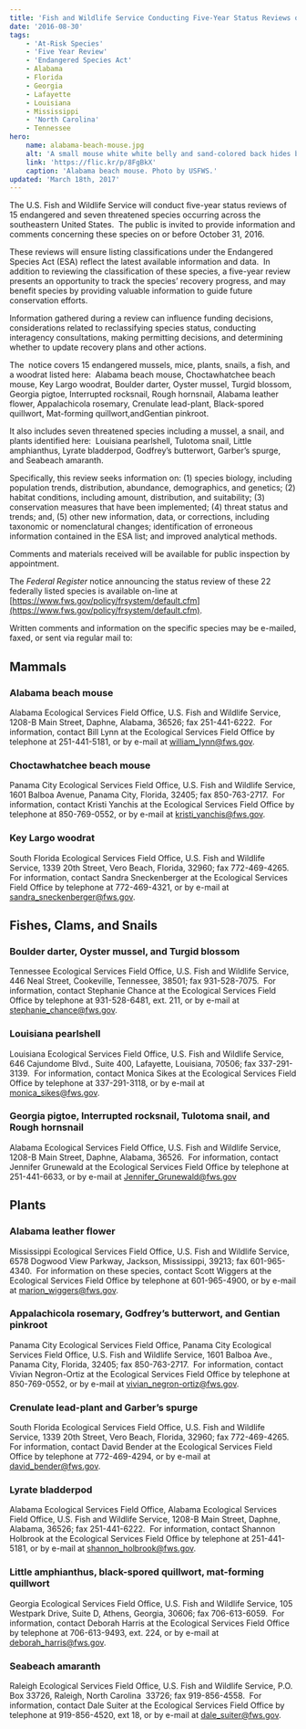 ```yaml
---
title: 'Fish and Wildlife Service Conducting Five-Year Status Reviews of 22 Southeastern Species'
date: '2016-08-30'
tags:
    - 'At-Risk Species'
    - 'Five Year Review'
    - 'Endangered Species Act'
    - Alabama
    - Florida
    - Georgia
    - Lafayette
    - Louisiana
    - Mississippi
    - 'North Carolina'
    - Tennessee
hero:
    name: alabama-beach-mouse.jpg
    alt: 'A small mouse white white belly and sand-colored back hides behind beach vegetation.'
    link: 'https://flic.kr/p/8FgBkX'
    caption: 'Alabama beach mouse. Photo by USFWS.'
updated: 'March 18th, 2017'
---
```

The U.S. Fish and Wildlife Service will conduct five-year status reviews of 15 endangered and seven threatened species occurring across the southeastern United States.  The public is invited to provide information and comments concerning these species on or before October 31, 2016.

These reviews will ensure listing classifications under the Endangered Species Act (ESA) reflect the latest available information and data.  In addition to reviewing the classification of these species, a five-year review presents an opportunity to track the species’ recovery progress, and may benefit species by providing valuable information to guide future conservation efforts.  

Information gathered during a review can influence funding decisions, considerations related to reclassifying species status, conducting interagency consultations, making permitting decisions, and determining whether to update recovery plans and other actions.

The  notice covers 15 endangered mussels, mice, plants, snails, a fish, and a woodrat listed here:  Alabama beach mouse, Choctawhatchee beach mouse, Key Largo woodrat, Boulder darter, Oyster mussel, Turgid blossom, Georgia pigtoe, Interrupted rocksnail, Rough hornsnail, Alabama leather flower, Appalachicola rosemary, Crenulate lead-plant, Black-spored quillwort, Mat-forming quillwort,andGentian pinkroot.  

It also includes seven threatened species including a mussel, a snail, and plants identified here:  Louisiana pearlshell, Tulotoma snail, Little amphianthus, Lyrate bladderpod, Godfrey’s butterwort, Garber’s spurge, and Seabeach amaranth.

Specifically, this review seeks information on: (1) species biology, including population trends, distribution, abundance, demographics, and genetics; (2) habitat conditions, including amount, distribution, and suitability; (3) conservation measures that have been implemented; (4) threat status and trends; and, (5) other new information, data, or corrections, including taxonomic or nomenclatural changes; identification of erroneous information contained in the ESA list; and improved analytical methods.  

Comments and materials received will be available for public inspection by appointment.

The _Federal Register_ notice announcing the status review of these 22 federally listed species is available on-line at [https://www.fws.gov/policy/frsystem/default.cfm](https://www.fws.gov/policy/frsystem/default.cfm).

Written comments and information on the specific species may be e-mailed, faxed, or sent via regular mail to:

## Mammals

### Alabama beach mouse

Alabama Ecological Services Field Office, U.S. Fish and Wildlife Service, 1208-B Main Street, Daphne, Alabama, 36526; fax 251-441-6222.  For information, contact Bill Lynn at the Ecological Services Field Office by telephone at 251-441-5181, or by e-mail at [william_lynn@fws.gov](mailto:william_lynn@fws.gov).

### Choctawhatchee beach mouse

Panama City Ecological Services Field Office, U.S. Fish and Wildlife Service, 1601 Balboa Avenue, Panama City, Florida, 32405; fax 850-763-2717.  For information, contact Kristi Yanchis at the Ecological Services Field Office by telephone at 850-769-0552, or by e-mail at [kristi_yanchis@fws.gov](mailto:kristi_yanchis@fws.gov).

### Key Largo woodrat

South Florida Ecological Services Field Office, U.S. Fish and Wildlife Service, 1339 20th Street, Vero Beach, Florida, 32960; fax 772-469-4265.  For information, contact Sandra Sneckenberger at the Ecological Services Field Office by telephone at 772-469-4321, or by e-mail at [sandra_sneckenberger@fws.gov](mailto:sandra_sneckenberger@fws.gov).   

## Fishes, Clams, and Snails

### Boulder darter, Oyster mussel, and Turgid blossom

Tennessee Ecological Services Field Office, U.S. Fish and Wildlife Service, 446 Neal Street, Cookeville, Tennessee, 38501; fax 931-528-7075.  For information, contact Stephanie Chance at the Ecological Services Field Office by telephone at 931-528-6481, ext. 211, or by e-mail at [stephanie_chance@fws.gov](mailto:stephanie_chance@fws.gov).

### Louisiana pearlshell

Louisiana Ecological Services Field Office, U.S. Fish and Wildlife Service, 646 Cajundome Blvd., Suite 400, Lafayette, Louisiana, 70506; fax 337-291-3139.  For information, contact Monica Sikes at the Ecological Services Field Office by telephone at 337-291-3118, or by e-mail at [monica_sikes@fws.gov](mailto:monica_sikes@fws.gov).

### Georgia pigtoe, Interrupted rocksnail, Tulotoma snail, and Rough hornsnail

Alabama Ecological Services Field Office, U.S. Fish and Wildlife Service, 1208-B Main Street, Daphne, Alabama, 36526.  For information, contact Jennifer Grunewald at the Ecological Services Field Office by telephone at 251-441-6633, or by e-mail at [Jennifer_Grunewald@fws.gov](mailto:Jennifer_Grunewald@fws.gov)

## Plants

### Alabama leather flower

Mississippi Ecological Services Field Office, U.S. Fish and Wildlife Service, 6578 Dogwood View Parkway, Jackson, Mississippi, 39213; fax 601-965-4340.  For information on these species, contact Scott Wiggers at the Ecological Services Field Office by telephone at 601-965-4900, or by e-mail at [marion_wiggers@fws.gov](mailto:marion_wiggers@fws.gov).

### Appalachicola rosemary, Godfrey’s butterwort, and Gentian pinkroot

Panama City Ecological Services Field Office, Panama City Ecological Services Field Office, U.S. Fish and Wildlife Service, 1601 Balboa Ave., Panama City, Florida, 32405; fax 850-763-2717\.  For information, contact Vivian Negron-Ortiz at the Ecological Services Field Office by telephone at 850-769-0552, or by e-mail at [vivian_negron-ortiz@fws.gov](mailto:vivian_negron-ortiz@fws.gov).

### Crenulate lead-plant and Garber’s spurge

South Florida Ecological Services Field Office, U.S. Fish and Wildlife Service, 1339 20th Street, Vero Beach, Florida, 32960; fax 772-469-4265. For information, contact David Bender at the Ecological Services Field Office by telephone at 772-469-4294, or by e-mail at [david_bender@fws.gov](mailto:david_bender@fws.gov).

### Lyrate bladderpod

Alabama Ecological Services Field Office, Alabama Ecological Services Field Office, U.S. Fish and Wildlife Service, 1208-B Main Street, Daphne, Alabama, 36526; fax 251-441-6222.  For information, contact Shannon Holbrook at the Ecological Services Field Office by telephone at 251-441-5181, or by e-mail at [shannon_holbrook@fws.gov](mailto:shannon_holbrook@fws.gov).

### Little amphianthus, black-spored quillwort, mat-forming quillwort

Georgia Ecological Services Field Office, U.S. Fish and Wildlife Service, 105 Westpark Drive, Suite D, Athens, Georgia, 30606; fax 706-613-6059.  For information, contact Deborah Harris at the Ecological Services Field Office by telephone at 706-613-9493, ext. 224, or by e-mail at [deborah_harris@fws.gov](mailto:deborah_harris@fws.gov).

### Seabeach amaranth

Raleigh Ecological Services Field Office, U.S. Fish and Wildlife Service, P.O. Box 33726, Raleigh, North Carolina  33726; fax 919-856-4558.  For information, contact Dale Suiter at the Ecological Services Field Office by telephone at 919-856-4520, ext 18, or by e-mail at [dale_suiter@fws.gov](mailto:dale_suiter@fws.gov).
